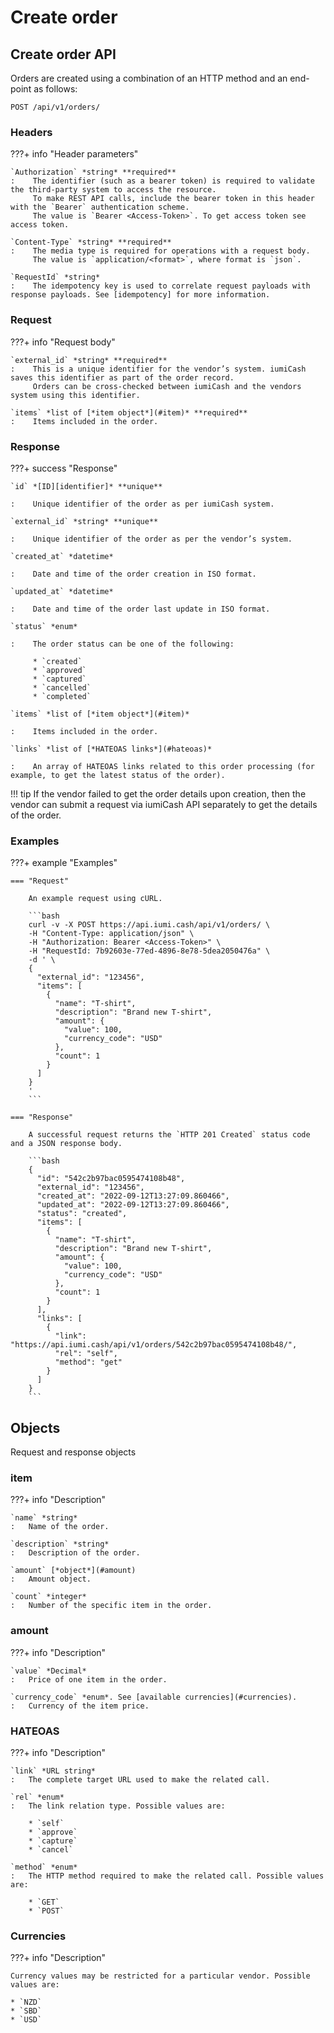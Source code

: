 # Create order

## Create order API

Orders are created using a combination of an HTTP method and an end-point as follows:

`POST /api/v1/orders/`


### Headers

???+ info "Header parameters"

    `Authorization` *string* **required**
    :    The identifier (such as a bearer token) is required to validate the third-party system to access the resource. 
         To make REST API calls, include the bearer token in this header with the `Bearer` authentication scheme. 
         The value is `Bearer <Access-Token>`. To get access token see access token.

    `Content-Type` *string* **required**
    :    The media type is required for operations with a request body. 
         The value is `application/<format>`, where format is `json`.
    
    `RequestId` *string*
    :    The idempotency key is used to correlate request payloads with response payloads. See [idempotency] for more information.



### Request

???+ info "Request body"

    `external_id` *string* **required**
    :    This is a unique identifier for the vendor’s system. iumiCash saves this identifier as part of the order record. 
         Orders can be cross-checked between iumiCash and the vendors system using this identifier.

    `items` *list of [*item object*](#item)* **required**
    :    Items included in the order.


### Response

???+ success "Response"

    `id` *[ID][identifier]* **unique**
    
    :    Unique identifier of the order as per iumiCash system.

    `external_id` *string* **unique**

    :    Unique identifier of the order as per the vendor’s system. 

    `created_at` *datetime*
    
    :    Date and time of the order creation in ISO format.

    `updated_at` *datetime*
    
    :    Date and time of the order last update in ISO format.

    `status` *enum* 
    
    :    The order status can be one of the following:
    
         * `created`
         * `approved`
         * `captured`
         * `cancelled`
         * `completed`

    `items` *list of [*item object*](#item)*

    :    Items included in the order.

    `links` *list of [*HATEOAS links*](#hateoas)*
    
    :    An array of HATEOAS links related to this order processing (for example, to get the latest status of the order).

!!! tip
    If the vendor failed to get the order details upon creation, then the vendor can submit a request via iumiCash API separately to get the details of the order.

### Examples

???+ example "Examples"

    === "Request"

        An example request using cURL.

        ```bash
        curl -v -X POST https://api.iumi.cash/api/v1/orders/ \
        -H "Content-Type: application/json" \
        -H "Authorization: Bearer <Access-Token>" \
        -H "RequestId: 7b92603e-77ed-4896-8e78-5dea2050476a" \
        -d ' \
        {
          "external_id": "123456",
          "items": [
            {
              "name": "T-shirt",
              "description": "Brand new T-shirt",
              "amount": {
                "value": 100,
                "currency_code": "USD"
              },
              "count": 1
            }
          ]
        }
        '
        ```

    === "Response"

        A successful request returns the `HTTP 201 Created` status code and a JSON response body.

        ```bash
        {
          "id": "542c2b97bac0595474108b48",
          "external_id": "123456",
          "created_at": "2022-09-12T13:27:09.860466",
          "updated_at": "2022-09-12T13:27:09.860466",
          "status": "created",
          "items": [
            {
              "name": "T-shirt",
              "description": "Brand new T-shirt",
              "amount": {
                "value": 100,
                "currency_code": "USD"
              },
              "count": 1
            }
          ],
          "links": [
            {
              "link": "https://api.iumi.cash/api/v1/orders/542c2b97bac0595474108b48/",
              "rel": "self",
              "method": "get"
            }
          ]
        }
        ```

## Objects

Request and response objects


### item

???+ info "Description"

    `name` *string*
    :   Name of the order.
    
    `description` *string*
    :   Description of the order.
    
    `amount` [*object*](#amount)
    :   Amount object.
    
    `count` *integer*
    :   Number of the specific item in the order.


### amount

???+ info "Description"

    `value` *Decimal*
    :   Price of one item in the order.
    
    `currency_code` *enum*. See [available currencies](#currencies).
    :   Currency of the item price.


### HATEOAS

???+ info "Description"

    `link` *URL string*
    :   The complete target URL used to make the related call.
    
    `rel` *enum*
    :   The link relation type. Possible values are:
       
        * `self`
        * `approve`
        * `capture`
        * `cancel`

    `method` *enum*
    :   The HTTP method required to make the related call. Possible values are:
        
        * `GET`
        * `POST`


### Currencies

???+ info "Description"

    Currency values may be restricted for a particular vendor. Possible values are:

    * `NZD`
    * `SBD`
    * `USD`


[idempotency]: ../idempotency.md
[client secret]: ../vendors/vendor_registration.md
